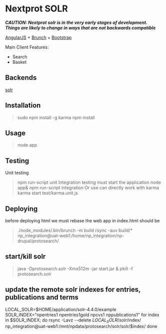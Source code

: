 # Nextprot SOLR

***CAUTION: Nextprot solr is in the very early stages of development. Things are likely
to change in ways that are not backwards compatible***

[AngularJS](http://angularjs.org) + [Brunch](http://brunch.io) + [Bootstrap](http://twitter.github.com/bootstrap/)

Main Client Features:
* Search
* Basket

## Backends
[solr](https://solr)

## Installation
  >sudo npm install -g karma
  >npm install

## Usage
  >node app


## Testing
Unit testing
  >npm run-script unit
Integration testing must start the application
  >node app&
  >npm run-script integration
Or use can directly work with karma
  >karma start test/karma.unit.js


## Deploying
  before deploying html we must rebase the web app
  in index.html
    <base href="/" />
  should be
    <base href="/protosearch/" />

  >./node_modules/.bin/brunch -m build
  >rsync -auv build/* np_integration@uat-web1:/home/np_integration/np-drupal/protosearch/



## start/kill solr
  >java -Dprotosearch.solr -Xmx512m -jar start.jar &
  >pkill -f protosearch.solr


## update the remote solr indexes for entries, publications and terms

LOCAL_SOLR=$HOME/application/solr-4.4.0/example
SOLR_INDEX="npentries1 npentries1gold npcvs1 nppublications1"
for index in $SOLR_INDEX; do
  rsync -Lavz --delete $LOCAL_SOLR/solr/$index/ np_integration@uat-web1:/mnt/npdata/protosearch/solr/solr/$index/
done  